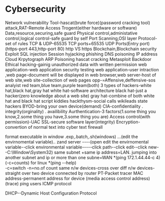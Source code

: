 # Cybersecurity
Network vulnerability
Tool-hascat(brute force)(password cracking tool)
attack,RAT-Remote Access Trogent(either hardware or software)
Data,resource,securing,safe guard
Physical control,administative control,logical control-safe guard by self 
Port Scanning,OSI layer
Protocol-set of rules
TCP & UDP-65535 TCP ports+65535 UDP Ports(Entry port) 
(https-port 443,http-port 80)
http VS https
Blockchain,Blockchain security
Exploit
SQL injection
Session hyjacking 
phishing 
DNS poisoning 
IP address 
Cloud 
Krpytograph
ARP Poisoning 
hascat cracking 
Metasploit
Backdoor
Ethical hacking-gainig unauthorized data with written permission 
web application-web application security testing
web application-user intraction ,web page-document will be displayed in web browser,web server-host of web site,web site-collection of web pages
opp-=Affensive,deffensive-sos analyist
red team,blue team,purple team(both)
3 types of hackers-white hat,black hat,gray hat
white hat-software architecture
black hat-just a hacker(zero knowledge about a web site)
gray hat-combine of both white hat and black hat
script kiddies
hackthysm-social calls
wikileads
state hackers
BYOD-bring your own device(demand)
CIA-confidentiality . integrity(orginality) . availibility
Aurthentication-3 factors(1.some thing you know,2.some thing you have,3.some thing you are)
Access control(with permission)-UAC 
SSL-secure software layer(integrity)
Encryption-convertion of normal text into cyber text
firewall


format executable in window
.exp,.batch,.sh(windows)
...(edit the envirnomental variable)..
zand server
----(open edit the envirnomental variable--click environmental variable-----click path--click edit--click new--C:\Window\System32\)
same subnet +same ip address=LAN.
jumping into another subnet and ip or more than one subne=WAN
*(ping 172.1.44.44-c 4)     (-c=counts) for linux 
*(ping --help)  
-c=switch 
-n=no.of count 
same n/w devices-cross over 
diff n/w devices-straight over 
two device connected by router
PT-Packet tracer
MAC address-permanent address for device (media access control address) (trace)
ping users ICMP protocol


DHCP--Dynamic Host Configuration Protocol
